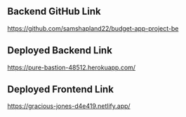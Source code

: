 ## Backend GitHub Link
https://github.com/samshapland22/budget-app-project-be

## Deployed Backend Link
https://pure-bastion-48512.herokuapp.com/

## Deployed Frontend Link
https://gracious-jones-d4e419.netlify.app/


